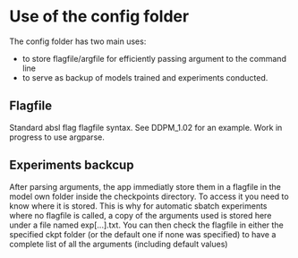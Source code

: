 # Use of the config folder

The config folder has two main uses:

* to store flagfile/argfile for efficiently passing argument to the command line
* to serve as backup of models trained and experiments conducted.

## Flagfile

Standard absl flag flagfile syntax. See DDPM_1.02 for an example. Work in progress to use argparse.

## Experiments backcup

After parsing arguments, the app immediatly store them in a flagfile in the model own folder inside the checkpoints directory. To access it you need to know where it is stored. This is why for automatic sbatch experiments where no flagfile is called, a copy of the arguments used is stored here under a file named exp[...].txt. You can then check the flagfile in either the specified ckpt folder (or the default one if none was specified) to have a complete list of all the arguments (including default values)
